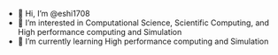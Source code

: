 - 👋 Hi, I’m @eshi1708
- 👀 I’m interested in Computational Science, Scientific Computing, and High performance computing and Simulation
- 🌱 I’m currently learning High performance computing and Simulation


<!---
eshi1708/eshi1708 is a ✨ special ✨ repository because its `README.md` (this file) appears on your GitHub profile.
You can click the Preview link to take a look at your changes.
--->
